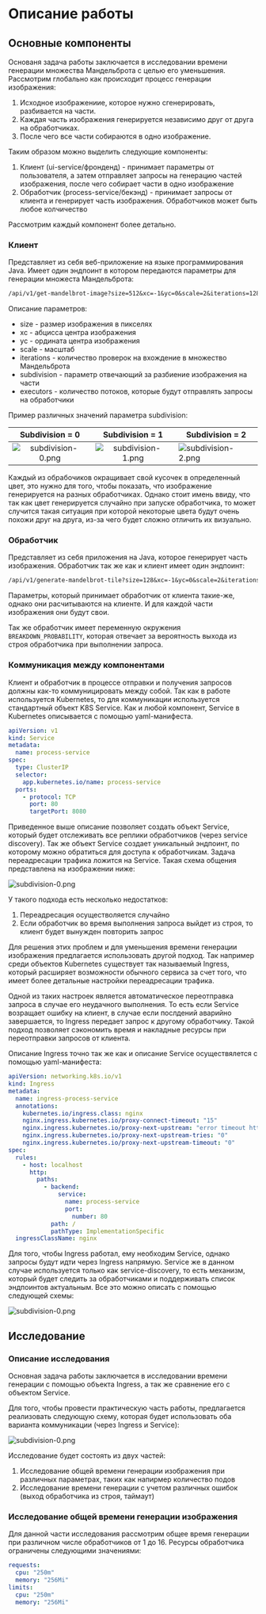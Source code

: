 # Описание работы

## Основные компоненты

Основаня задача работы заключается в исследовании времени генерации множества Мандельброта с целью его уменьшения. 
Рассмотрим глобально как происходит процесс генерации изображения:

1. Исходное изображениие, которое нужно сгенерировать, разбивается на части.
2. Каждая часть изображения генерируется независимо друг от друга на обработчиках.
3. После чего все части собираются в одно изображение.

Таким образом можно выделить следующие компоненты:

1. Клиент (ui-service/фронденд) - принимает параметры от пользователя, а затем отправляет запросы на генерацию частей 
изображения, после чего собирает части в одно изображение
2. Обработчик (process-service/бекэнд) - принимает запросы от клиента и генерирует часть изображения. Обработчиков 
может быть любое колчичество

Рассмотрим каждый компонент более детально.

### Клиент

Представляет из себя веб-приложение на языке программирования Java. Имеет один эндпоинт в котором передаются параметры
для генерации множеста Мандельброта:

```txt
/api/v1/get-mandelbrot-image?size=512&xc=-1&yc=0&scale=2&iterations=128&subdivision=4&executors=1
```

Описание параметров:

* size - размер изображения в пикселях
* xc - абцисса центра изображения 
* yc - ордината центра изображения 
* scale - масштаб
* iterations - количество проверок на вхождение в множество Мандельброта
* subdivision - параметр отвечающий за разбиение изображения на части
* executors - количество потоков, которые будут отправлять запросы на обработчики

Пример различных значений параметра subdivision:

|                  Subdivision = 0                  |                  Subdivision = 1                  | Subdivision = 2                                   |
|:-------------------------------------------------:|:-------------------------------------------------:|---------------------------------------------------|
| ![subdivision-0.png](../images/subdivision-0.png) | ![subdivision-1.png](../images/subdivision-1.png) | ![subdivision-2.png](../images/subdivision-2.png) |


Каждый из обрабочиков окращивает свой кусочек в определенный цвет, это нужно для того, чтобы показать, что изображение
генерируется на разных обработчиках. Однако стоит имень ввиду, что так как цвет генерируется случайно при запуске
обработчика, то может случится такая ситуация при которой некоторые цвета будут очень похожи друг на друга, из-за чего
будет сложно отличить их визуально.

### Обработчик

Представляет из себя приложения на Java, которое генерирует часть изображения. Обработчик так же как и клиент имеет
один эндпоинт:

```txt
/api/v1/generate-mandelbrot-tile?size=128&xc=-1&yc=0&scale=2&iterations=128
```

Параметры, который принимает обработчик от клиента такие-же, однако они расчитываются на клиенте. И для каждой
части изображения они будут свои.

Так же обработчик имеет переменную окружения `BREAKDOWN_PROBABILITY`, которая отвечает за вероятность выхода из строя
обработчика при выполнении запроса.

### Коммуникация между компонентами

Клиент и обработчик в процессе отправки и получения запросов должны как-то коммуницировать между собой. Так как в работе
используется Kubernetes, то для коммуникации используется стандартный объект K8S Service. Как и любой компонент,
Service в Kubernetes описывается с помощью yaml-манифеста.

```yaml
apiVersion: v1
kind: Service
metadata:
  name: process-service
spec:
  type: ClusterIP
  selector:
    app.kubernetes.io/name: process-service
  ports:
    - protocol: TCP
      port: 80
      targetPort: 8080
```

Приведенное выше описание позволяет создать объект Service, который будет отслеживать все реплики обработчиков (через
service discovery). Так же объект Service создает уникальный эндпоинт, по которому можно обратиться для доступа к 
обработчикам. Задача переадресации трафика ложится на Service. Такая схема общения представлена на изображении ниже:

![subdivision-0.png](../images/comm-via-service.png)

У такого подхода есть несколько недостатков:

1. Переадресация осуществоляется случайно
2. Если обработчик во время выполнения запроса выйдет из строя, то клиент будет вынужден повторить запрос

Для решения этих проблем и для уменьшения времени генерации изображения предлагается использовать другой подход. Так 
например среди объектов Kubernetes существует так называемый Ingress, который расширяет возможности обычного сервиса
за счет того, что имеет более детальные настройки переадресации трафика.

Одной из таких настроек является автоматическое переотправка запроса в случае его неудачного выполнения. То есть если
Service возращает ошибку на клиент, в случае если послдений аварийно завершается, то Ingress передает запрос к другому
обработчику. Такой подход позволяет сэкономить время и накладные ресурсы при переотправки запросов от клиента.

Описание Ingress точно так же как и описание Service осуществялется с помощью yaml-манифеста:

```yaml
apiVersion: networking.k8s.io/v1
kind: Ingress
metadata:
  name: ingress-process-service
  annotations:
    kubernetes.io/ingress.class: nginx
    nginx.ingress.kubernetes.io/proxy-connect-timeout: "15"
    nginx.ingress.kubernetes.io/proxy-next-upstream: "error timeout http_502 http_503 http_504"
    nginx.ingress.kubernetes.io/proxy-next-upstream-tries: "0"
    nginx.ingress.kubernetes.io/proxy-next-upstream-timeout: "0"
spec:
  rules:
    - host: localhost
      http:
        paths:
          - backend:
              service:
                name: process-service
                port:
                  number: 80
            path: /
            pathType: ImplementationSpecific
  ingressClassName: nginx
```

Для того, чтобы Ingress работал, ему необходим Service, однако запросы будут идти через Ingress напрямую. Service же в 
данном случае используется только как service-discovery, то есть механизм, который будет следить за обработчиками и
поддерживать список эндпоинтов актуальным. Все это можно описать с помощью следующей схемы:

![subdivision-0.png](../images/comm-via-ingress.png)

## Исследование

### Описание исследования

Основная задача работы заключается в исследовании времени генерации с помощью объекта Ingress, а так же сравнение его
с объектом Service.

Для того, чтобы провести практическую часть работы, предлагается реализовать следующую схему, которая будет использовать
оба варианта коммуникации (через Ingress и Service):

![subdivision-0.png](../images/full-lab.png)

Исследование будет состоять из двух частей:

1. Исследование общей времени генерации изображения при различных параметрах, таких как напирмер количество подов
2. Исследование времени генерации с учетом различных ошибок (выход обработчика из строя, таймаут)

### Исследование общей времени генерации изображения

Для данной части исследования рассмотрим общее время генерации при различном числе обработчиков от 1 до 16.
Ресурсы обработчика ограничены следующими значениями:

```yaml
requests:
  cpu: "250m"
  memory: "256Mi"
limits:
  cpu: "250m"
  memory: "256Mi"
```








